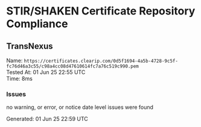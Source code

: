 # STIR/SHAKEN Certificate Repository Compliance

## TransNexus

Name: `https://certificates.clearip.com/0d5f1694-4a5b-4728-9c5f-fc76d46a3c55/c98a4cc08d47610614fc7a76c519c990.pem`\
Tested At: 01 Jun 25 22:55 UTC\
Time: 8ms

### Issues

no warning, or error, or notice date level issues were found

Generated: 01 Jun 25 22:59 UTC